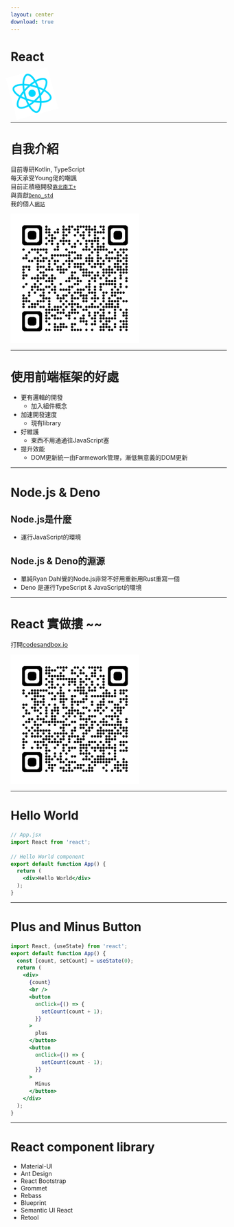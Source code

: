 ```yaml
---
layout: center
download: true
---
```


# React

<img id="react-logo" src="/react-logo.png" />


<style>
@keyframes react {
  to {
    transform: rotate(0deg);
  }
  from {
    transform: rotate(180deg);
  }
}
#react-logo {
  width: 100px;
  animation: react linear 3s infinite;
}
</style>

---

# 自我介紹

目前專研Kotlin, TypeScript\
每天承受Young佬的嘲諷\
目前正積極開發[`靠北南工+`](https://github.com/NTIHS-FK)\
與貢獻[`Deno_std`](https://github.com/xiaoxigua-1/deno_std)\
我的個人[`網站`](https://xiaoxigua-1.github.io)

<img id="myWebsite" src="/qrcode_xiaoxigua-1.github.io.png" />

<style>
#myWebsite {
  width: 300px;

}
</style>
---

# 使用前端框架的好處
- 更有邏輯的開發
  - 加入組件概念
- 加速開發速度
  - 現有library
- 好維護
  - 東西不用通通往JavaScript塞
- 提升效能
  - DOM更新統一由Farmework管理，漸低無意義的DOM更新


---

# Node.js & Deno

## Node.js是什麼
- 運行JavaScript的環境

## Node.js & Deno的淵源
- 單純Ryan Dahl覺的Node.js非常不好用重新用Rust重寫一個
- Deno 是運行TypeScript & JavaScript的環境

---

# React 實做摟 ~~

打開[codesandbox.io](https://codesandbox.io/)

<img id="qrcode" src="/qrcode_codesandbox.io.png" />

<style>
#qrcode {
  width: 300px;
}
</style>

---

# Hello World
```jsx
// App.jsx
import React from 'react';

// Hello World component
export default function App() {
  return (
    <div>Hello World</div>
  );
}
```

---

# Plus and Minus Button

```jsx
import React, {useState} from 'react';
export default function App() {
  const [count, setCount] = useState(0);
  return (
    <div>
      {count}
      <br />
      <button
        onClick={() => {
          setCount(count + 1);
        }}
      >
        plus
      </button>
      <button
        onClick={() => {
          setCount(count - 1);
        }}
      >
        Minus
      </button>
    </div>
  );
}
```

---

# React component library

- Material-UI
- Ant Design
- React Bootstrap
- Grommet
- Rebass
- Blueprint
- Semantic UI React
- Retool

